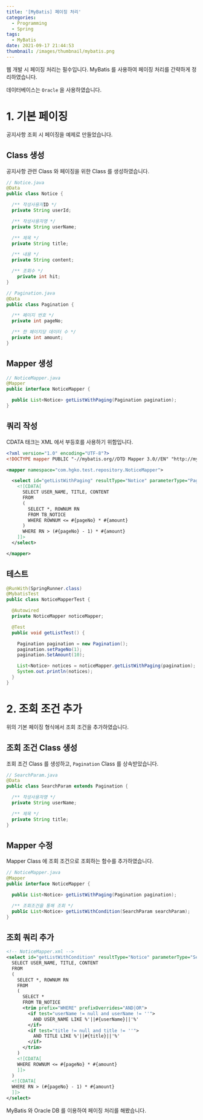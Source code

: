 ```yaml
---
title: '[MyBatis] 페이징 처리'
categories:
  - Programming
  - Spring
tags:
  - MyBatis
date: 2021-09-17 21:44:53
thumbnail: /images/thumbnail/mybatis.png
---
```


웹 개발 시 페이징 처리는 필수입니다. MyBatis 를 사용하여 페이징 처리를 간략하게 정리하였습니다.

데이터베이스는 `Oracle` 을 사용하였습니다.

# 1. 기본 페이징

공지사항 조회 시 페이징을 예제로 만들었습니다.

## Class 생성

공지사항 관련 Class 와 페이징을 위한 Class 를 생성하였습니다.

```java
// Notice.java
@Data
public class Notice {

  /** 작성사용자ID */
  private String userId;

  /** 작성사용자명 */
  private String userName;

  /** 제목 */
  private String title;

  /** 내용 */
  private String content;

  /** 조회수 */
	private int hit;
}
```

```java
// Pagination.java
@Data
public class Pagination {

  /** 페이지 번호 */
  private int pageNo;

  /** 한 페이지당 데이터 수 */
  private int amount;
}
```

## Mapper 생성

```java
// NoticeMapper.java
@Mapper
public interface NoticeMapper {

  public List<Notice> getListWithPaging(Pagination pagination);
}
```

## 쿼리 작성

CDATA 태크는 XML 에서 부등호를 사용하기 위함입니다.

```xml
<?xml version="1.0" encoding="UTF-8"?>
<!DOCTYPE mapper PUBLIC "-//mybatis.org//DTD Mapper 3.0//EN" "http://mybatis.org/dtd/mybatis-3-mapper.dtd">

<mapper namespace="com.hgko.test.repository.NoticeMapper">

  <select id="getListWithPaging" resultType="Notice" parameterType="Pagination">
    <![CDATA[
      SELECT USER_NAME, TITLE, CONTENT
      FROM
      (
        SELECT *, ROWNUM RN
        FROM TB_NOTICE
        WHERE ROWNUM <= #{pageNo} * #{amount}
      )
      WHERE RN > (#{pageNo} - 1) * #{amount}
    ]]>
  </select>

</mapper>
```

## 테스트

```java
@RunWith(SpringRunner.class)
@MybatisTest
public class NoticeMapperTest {

  @Autowired
  private NoticeMapper noticeMapper;

  @Test
  public void getListTest() {

    Pagination pagination = new Pagination();
    pagination.setPageNo(1);
    pagination.SetAmount(10);

    List<Notice> notices = noticeMapper.getListWithPaging(pagination);
    System.out.println(notices);
  }
}

```

# 2. 조회 조건 추가

위의 기본 페이징 형식에서 조회 조건을 추가하였습니다.

## 조회 조건 Class 생성

조회 조건 Class 를 생성하고, `Pagination` Class 를 상속받았습니다.

```java
// SearchParam.java
@Data
public class SearchParam extends Pagination {

  /** 작성사용자명 */
  private String userName;

  /** 제목 */
  private String title;
}
```

## Mapper 수정

Mapper Class 에 조회 조건으로 조회하는 함수를 추가하였습니다.

```java
// NoticeMapper.java
@Mapper
public interface NoticeMapper {

  public List<Notice> getListWithPaging(Pagination pagination);

  /** 조회조건을 통해 조회 */
  public List<Notice> getListWithCondition(SearchParam searchParam);
}
```

## 조회 쿼리 추가

```xml
<!-- NoticeMapper.xml -->
<select id="getListWithCondition" resultType="Notice" parameterType="SearchParam">
  SELECT USER_NAME, TITLE, CONTENT
  FROM
  (
    SELECT *, ROWNUM RN
    FROM
    (
      SELECT *
      FROM TB_NOTICE
      <trim prefix="WHERE" prefixOverrides="AND|OR">
        <if test="userName != null and userName != ''">
          AND USER_NAME LIKE %'||#{userName}||'%'
        </if>
        <if test="title != null and title != ''">
          AND TITLE LIKE %'||#{title}||'%'
        </if>
      </trim>
    )
    <![CDATA[
    WHERE ROWNUM <= #{pageNo} * #{amount}
    ]]>
  )
  <![CDATA[
  WHERE RN > (#{pageNo} - 1) * #{amount}
  ]]>
</select>
```

MyBatis 와 Oracle DB 를 이용하여 페이징 처리를 해봤습니다.
